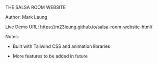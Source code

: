 THE SALSA ROOM WEBSITE

Author: Mark Leung

Live Demo URL: https://m23leung.github.io/salsa-room-website-html/

Notes:

- Built with Tailwind CSS and animation libraries

- More features to be added in future
